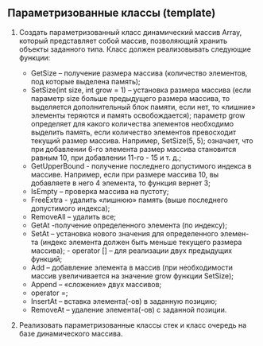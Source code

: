 ## Параметризованные классы (template)

1.  Создать параметризованный класс динамический массив Array, который представляет
    собой массив, позволяющий хранить объекты заданного типа. Класс должен
    реализовывать следующие функции:

    -   GetSize – получение размера массива (количество элементов, под которые выделена память);
    -   SetSize(int size, int grow = 1) – установка размера массива (если параметр size больше
        предыдущего размера массива, то выделяется дополнительный блок памяти, если нет, то
        «лишние» элементы теряются и память освобождается); параметр grow определяет для
        какого количества элементов необходимо выделить память, если количество элементов
        превосходит текущий размер массива. Например, SetSize(5, 5); означает, что при
        добавлении 6-го элемента размер массива становится равным 10, при добавлении 11-го -
        15 и т. д.;
    -   GetUpperBound - получение последнего допустимого индекса в массиве. Например,
        если при размере массива 10, вы добавляете в него 4 элемента, то функция вернет 3;
    -   IsEmpty – проверка массива на пустоту;
    -   FreeExtra - удалить «лишнюю» память (выше последнего допустимого индекса);
    -   RemoveAll – удалить все;
    -   GetAt -получение определенного элемента (по индексу);
    -   SetAt – установка нового значения для определенного элемен- та (индекс элемента
        должен быть меньше текущего размера массива); - operator [] – для реализации двух предыдущих функций;
    -   Add – добавление элемента в массив (при необходимости массив увеличивается на
        значение grow функции SetSize);
    -   Append – «сложение» двух массивов;
    -   operator =;
    -   InsertAt – вставка элемента(-ов) в заданную позицию;
    -   RemoveAt – удаление элемента(-ов) с заданной позиции.

2.  Реализовать параметризованные классы стек и класс очередь на базе
    динамического массива.
